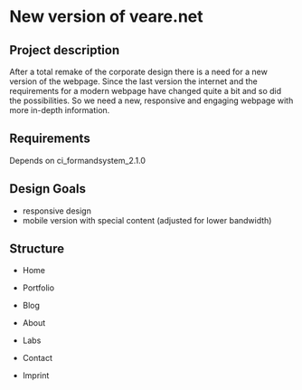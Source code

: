 # New version of veare.net

## Project description
After a total remake of the corporate design there is a need for a new version of the webpage. Since the last version the internet and the requirements for a modern webpage have changed quite a bit and so did the possibilities. So we need a new, responsive and engaging webpage with more in-depth information.

## Requirements
Depends on ci_formandsystem_2.1.0

## Design Goals
- responsive design
- mobile version with special content (adjusted for lower bandwidth)

## Structure
- Home
- Portfolio
- Blog
- About
- Labs
- Contact

- Imprint
